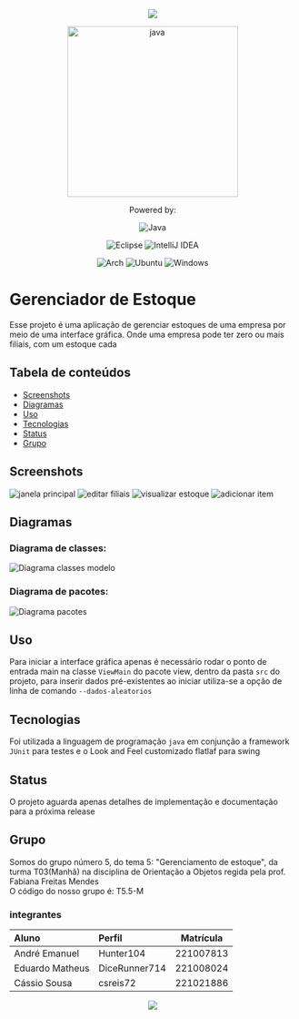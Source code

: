 <p id="header" align="center">
  <img src="https://capsule-render.vercel.app/api?type=waving&color=gradient&height=100"/>
</p>

<p id="main-icon" align="center">
    <img src="recursos/recursos-readme/icone-java.svg" alt="java" width="300">
</p>

<p align="center">
    Powered by:
</p>
<p id="languages" align="center">
    <img src="https://img.shields.io/badge/java-%23ED8B00.svg?style=for-the-badge&logo=openjdk&logoColor=white" alt="Java">
</p>

<p id="ides" align="center">
    <img src="https://img.shields.io/badge/Eclipse-FE7A16.svg?style=for-the-badge&logo=Eclipse&logoColor=white" alt="Eclipse">
    <img src="https://img.shields.io/badge/IntelliJIDEA-000000.svg?style=for-the-badge&logo=intellij-idea&logoColor=white" alt="IntelliJ IDEA">
</p>
<p id="ides" align="center">
    <img src="https://img.shields.io/badge/Arch%20Linux-1793D1?logo=arch-linux&logoColor=fff&style=for-the-badge" alt="Arch">
    <img src="https://img.shields.io/badge/Ubuntu-E95420?style=for-the-badge&logo=ubuntu&logoColor=white" alt="Ubuntu">
    <img src="https://img.shields.io/badge/Windows-0078D6?style=for-the-badge&logo=windows&logoColor=white" alt="Windows">
</p>

# Gerenciador de Estoque

Esse projeto é uma aplicação de gerenciar estoques de uma empresa por meio de uma interface gráfica. Onde uma empresa
pode ter zero ou mais filiais, com um estoque cada

## Tabela de conteúdos

- [Screenshots](#screenshots)
- [Diagramas](#diagramas)
- [Uso](#uso)
- [Tecnologias](#tecnologias)
- [Status](#status)
- [Grupo](#grupo)

## Screenshots

![janela principal](recursos/recursos-readme/screenshots/principal.png)
![editar filiais](recursos/recursos-readme/screenshots/filial.png)
![visualizar estoque](recursos/recursos-readme/screenshots/estoque.png)
![adicionar item](recursos/recursos-readme/screenshots/editar-item.png)

## Diagramas

### Diagrama de classes:

![Diagrama classes modelo](docs/diagramas/diagrama-classes-modelo.png)

### Diagrama de pacotes:

![Diagrama pacotes](docs/diagramas/diagrama-pacotes.png)

## Uso

Para iniciar a interface gráfica apenas é necessário rodar o ponto de entrada main na classe
```ViewMain``` do pacote view, dentro da pasta ```src``` do projeto, para inserir dados pré-existentes ao iniciar
utiliza-se a opção de linha de comando ```--dados-aleatorios```

## Tecnologias

Foi utilizada a linguagem de programação ```java``` em conjunção a framework ```JUnit``` para testes
e o Look and Feel customizado flatlaf para swing

## Status

O projeto aguarda apenas detalhes de implementação e documentação para a próxima release

## Grupo

Somos do grupo número 5, do tema 5: "Gerenciamento de estoque", da turma T03(Manhã)
na disciplina de Orientação a Objetos regida pela prof. Fabiana Freitas Mendes
<br>
O código do nosso grupo é: T5.5-M

### integrantes

| Aluno           | Perfil        | Matrícula |
|:----------------|:--------------|:---------:|
| André Emanuel   | Hunter104     | 221007813 |
| Eduardo Matheus | DiceRunner714 | 221008024 |
| Cássio Sousa    | csreis72      | 221021886 |

<p id="footer" align="center">
  <img src="https://capsule-render.vercel.app/api?type=waving&color=gradient&height=100&section=footer"/>
</p>
